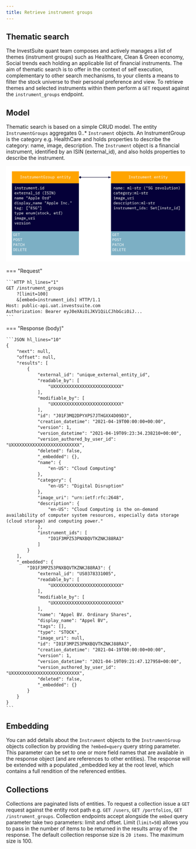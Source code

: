 ```yaml
---
title: Retrieve instrument groups
---
```


## Thematic search

The InvestSuite quant team composes and actively manages a list of themes (instrument groups) such as Healthcare, Clean & Green economy, Social trends each holding an applicable list of financial instruments. The aim of thematic search is to offer in the context of self execution, complementary to other search mechanisms, to your clients a means to filter the stock universe to their personal preference and view. To retrieve themes and selected instruments within them perform a `GET` request against the  `instrument_groups` endpoint.

## Model

Thematic search is based on a simple CRUD model. The entity `InstrumentGroups` aggregates 0..* `Instrument` objects. An InstrumentGroup is the category e.g. HealthCare and holds properties to describe the category: name, image, description. The `Instrument` object is a financial instrument, identified by an ISIN (external_id), and also holds properties to describe the instrument.

![Screenshot](../img/instrument_groups_model.jpg)

=== "Request"

    ```HTTP hl_lines="1"
    GET /instrument_groups 
        ?[limit=100]
        &[embed=instrument_ids] HTTP/1.1
    Host: public-api.uat.investsuite.com
    Authorization: Bearer eyJ0eXAiOiJKV1QiLCJhbGciOiJ...
    ```

=== "Response (body)"

    ```JSON hl_lines="10"
    {
        "next": null,
        "offset": null,
        "results": [
            {
                "external_id": "unique_external_entity_id",
                "readable_by": [
                    "UXXXXXXXXXXXXXXXXXXXXXXXXXX"
                ],
                "modifiable_by": [
                    "UXXXXXXXXXXXXXXXXXXXXXXXXXX"
                ],
                "id": "J01F3MQ2DPYXPS7JTHGXX4D09D3",
                "creation_datetime": "2021-04-19T00:00:00+00:00",
                "version": 1,
                "version_datetime": "2021-04-19T09:23:34.238210+00:00",
                "version_authored_by_user_id": "UXXXXXXXXXXXXXXXXXXXXXXXXXX",
                "deleted": false,
                "_embedded": {},
                "name": {
                    "en-US": "Cloud Computing"
                },
                "category": {
                    "en-US": "Digital Disruption"
                },
                "image_uri": "urn:ietf:rfc:2648",
                "description": {
                    "en-US": "Cloud Computing is the on-demand availability of computer system resources, especially data storage (cloud storage) and computing power."
                },
                "instrument_ids": [
                    "I01F3MPZ53PNXBQVTKZNKJ88RA3"
                ]
            }
        ],
        "_embedded": {
            "I01F3MPZ53PNXBQVTKZNKJ88RA3": {
                "external_id": "US0378331005",
                "readable_by": [
                    "UXXXXXXXXXXXXXXXXXXXXXXXXXX"
                ],
                "modifiable_by": [
                    "UXXXXXXXXXXXXXXXXXXXXXXXXXX"
                ],
                "name": "Appel BV. Ordinary Shares",
                "display_name": "Appel BV",
                "tags": [],
                "type": "STOCK",
                "image_uri": null,
                "id": "I01F3MPZ53PNXBQVTKZNKJ88RA3",
                "creation_datetime": "2021-04-19T00:00:00+00:00",
                "version": 1,
                "version_datetime": "2021-04-19T09:21:47.127958+00:00",
                "version_authored_by_user_id": "UXXXXXXXXXXXXXXXXXXXXXXXXXX",
                "deleted": false,
                "_embedded": {}
            }
        }
    }
    ```

## Embedding

You can add details about the `Instrument` objects to the `InstrumentGroup` objects collection by providing the `?embed=query` query string parameter. This parameter can be set to one or more field names that are available in the response object (and are references to other entities). The response will be extended with a populated _embedded key at the root level, which contains a full rendition of the referenced entities.

## Collections

Collections are paginated lists of entities. To request a collection issue a `GET` request against the entity root path e.g. `GET /users`, `GET /portfolios`, `GET /instrument_groups`. Collection endpoints accept alongside the `embed` query parameter take two parameters: limit and offset. Limit (`limit=50`) allows you to pass in the number of items to be returned in the results array of the response. The default collection response size is `20 items`. The maximum size is 100. 